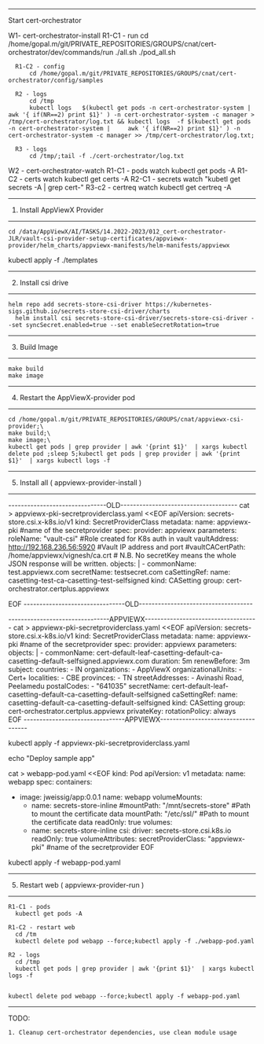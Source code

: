 ------------------------------------------------------------------------------------------------------------------------
Start cert-orchestrator

W1- cert-orchestrator-install
      R1-C1 - run
          cd /home/gopal.m/git/PRIVATE_REPOSITORIES/GROUPS/cnat/cert-orchestrator/dev/commands/run
          ./all.sh
          ./pod_all.sh
        
      R1-C2 - config
          cd /home/gopal.m/git/PRIVATE_REPOSITORIES/GROUPS/cnat/cert-orchestrator/config/samples

      R2 - logs
          cd /tmp
          kubectl logs   $(kubectl get pods -n cert-orchestrator-system |     awk '{ if(NR==2) print $1}' ) -n cert-orchestrator-system -c manager > /tmp/cert-orchestrator/log.txt && kubectl logs  -f $(kubectl get pods -n cert-orchestrator-system |     awk '{ if(NR==2) print $1}' ) -n cert-orchestrator-system -c manager >> /tmp/cert-orchestrator/log.txt;
      
      R3 - logs          
          cd /tmp/;tail -f ./cert-orchestrator/log.txt

W2 - cert-orchestrator-watch
      R1-C1 - pods
          watch kubectl get pods -A
      R1-C2 - certs
          watch kubectl get certs -A
      R2-C1 - secrets
          watch "kubetl get secrets -A | grep cert-"
      R3-c2 - certreq
          watch kubectl get certreq -A

------------------------------------------------------------------------------------------------------------------------
1. Install AppViewX Provider
------------------------------------------------------------------------------------------------------------------------
    
    cd /data/AppViewX/AI/TASKS/14.2022-2023/012_cert-orchestrator-JLR/vault-csi-provider-setup-certificates/appviewx-provider/helm_charts/appviewx-manifests/helm-manifests/appviewx
kubectl apply -f ./templates

------------------------------------------------------------------------------------------------------------------------
2. Install csi drive
----------------------------------------------------------------------------------------------------------------------------------------
	
    helm repo add secrets-store-csi-driver https://kubernetes-sigs.github.io/secrets-store-csi-driver/charts
	  helm install csi secrets-store-csi-driver/secrets-store-csi-driver --set syncSecret.enabled=true --set enableSecretRotation=true

----------------------------------------------------------------------------------------------------------------------------------------
3. Build Image
----------------------------------------------------------------------------------------------------------------------------------------

    make build
    make image

----------------------------------------------------------------------------------------------------------------------------------------
4. Restart the AppViewX-provider pod
----------------------------------------------------------------------------------------------------------------------------------------
    
    cd /home/gopal.m/git/PRIVATE_REPOSITORIES/GROUPS/cnat/appviewx-csi-provider;\
    make build;\
    make image;\
    kubectl get pods | grep provider | awk '{print $1}'  | xargs kubectl delete pod ;sleep 5;kubectl get pods | grep provider | awk '{print $1}'  | xargs kubectl logs -f 

----------------------------------------------------------------------------------------------------------------------------------------
5. Install all ( appviewx-provider-install )
----------------------------------------------------------------------------------------------------------------------------------------
<!-- 
cd /tmp
echo "Create Service Account"

cat > appviewx-auth-service-account.yaml <<EOF
---
apiVersion: rbac.authorization.k8s.io/v1
kind: ClusterRoleBinding
metadata:
   name: role-tokenreview-binding
   namespace: default
roleRef:
   apiGroup: rbac.authorization.k8s.io
   kind: ClusterRole
   name: system:auth-delegator
subjects:
- kind: ServiceAccount
  name: appviewx-auth    #Replace your custom service account name
  namespace: default  #Replace your custom namespace name here
EOF

kubectl create sa appviewx-auth
kubectl apply -f apviewx-auth-service-account.yaml

echo "Export Service account information for creating K8s auth"

export APPVIEWX_SA_NAME=$(kubectl get sa appviewx-auth --output jsonpath="{.secrets[*]['name']}")
export SA_JWT_TOKEN=$(kubectl get secret $APPVIEWX_SA_NAME --output 'go-template={{ .data.token }}' | base64 --decode)
export SA_CA_CRT=$(kubectl config view --raw --minify --flatten --output 'jsonpath={.clusters[].cluster.certificate-authority-data}' | base64 --decode)
export K8S_HOST=$(kubectl config view --raw --minify --flatten  --output 'jsonpath={.clusters[].cluster.server}')

echo $APPVIEWX_SA_NAME
echo $SA_JWT_TOKEN
echo $SA_CA_CRT
echo $K8S_HOST


echo "******* Setup kubernetes auth in vault 
( Manual 1. enable auth method -> kubernetes 2. echo $SA_CA_CRT format with certlogic.com 3. copy jwt token 4. disable jwt verifier  5. Access-> kubernetes create role   (pki_int_role - ISSUER ROLE ), 6. vault allowed domain demo.com"

read -p "Press any key to continue... " -n1 -s 

echo "******* Setup PKI engine in vault -> \
( *** DOCUMENT vault-setup )"

echo "Create secret provider class to talk to vault"

echo "( ************ create a role in pki_int )" -->

-------------------------------OLD-------------------------------------
cat > appviewx-pki-secretproviderclass.yaml <<EOF
apiVersion: secrets-store.csi.x-k8s.io/v1
kind: SecretProviderClass
metadata:
  name: appviewx-pki #name of the secretprovider
spec:
  provider: appviewx
  parameters:
    roleName: "vault-csi"  #Role created for K8s auth in vault
    vaultAddress: http://192.168.236.56:5920  #Vault IP address and port
    #vaultCACertPath: /home/appviewx/vignesh/ca.crt
    # N.B. No secretKey means the whole JSON response will be written.
    objects: |
      - commonName: test.appviewx.com
        secretName: testsecret.com
        caSettingRef: 
          name: casetting-test-ca-casetting-test-selfsigned
          kind: CASetting
          group: cert-orchestrator.certplus.appviewx        
          
EOF
--------------------------------OLD------------------------------------

--------------------------------APPVIEWX------------------------------------
cat > appviewx-pki-secretproviderclass.yaml <<EOF
apiVersion: secrets-store.csi.x-k8s.io/v1
kind: SecretProviderClass
metadata:
  name: appviewx-pki #name of the secretprovider
spec:
  provider: appviewx
  parameters:
    objects: |
      - commonName: cert-default-leaf-casetting-default-ca-casetting-default-selfsigned.appviewx.com
        duration: 5m
        renewBefore: 3m
        subject:
          countries:
          - IN
          organizations:
          - AppViewX
          organizationalUnits:
          - Cert+
          localities:
          - CBE
          provinces:
          - TN
          streetAddresses:
          - Avinashi Road, Peelamedu
          postalCodes:
          - "641035"
        secretName: cert-default-leaf-casetting-default-ca-casetting-default-selfsigned
        caSettingRef: 
          name: casetting-default-ca-casetting-default-selfsigned
          kind: CASetting
          group: cert-orchestrator.certplus.appviewx
        privateKey:
          rotationPolicy: always          
EOF
--------------------------------APPVIEWX------------------------------------

kubectl apply -f appviewx-pki-secretproviderclass.yaml

echo "Deploy sample app"

cat > webapp-pod.yaml <<EOF
kind: Pod
apiVersion: v1
metadata:
  name: webapp
spec:
  containers:
  - image: jweissig/app:0.0.1
    name: webapp
    volumeMounts:
    - name: secrets-store-inline
      #mountPath: "/mnt/secrets-store" #Path to mount the certificate data
      mountPath: "/etc/ssl/"           #Path to mount the certificate data
      readOnly: true
  volumes:
    - name: secrets-store-inline
      csi:
        driver: secrets-store.csi.k8s.io
        readOnly: true
        volumeAttributes:
          secretProviderClass: "appviewx-pki" #name of the secretprovider
EOF

kubectl apply -f webapp-pod.yaml

----------------------------------------------------------------------------------------------------------------------------------------
5. Restart web ( appviewx-provider-run )
----------------------------------------------------------------------------------------------------------------------------------------
    R1-C1 - pods
      kubectl get pods -A

    R1-C2 - restart web
      cd /tm
      kubectl delete pod webapp --force;kubectl apply -f ./webapp-pod.yaml

    R2 - logs
      cd /tmp
      kubectl get pods | grep provider | awk '{print $1}'  | xargs kubectl logs -f 

    
    kubectl delete pod webapp --force;kubectl apply -f webapp-pod.yaml

----------------------------------------------------------------------------------------------------------------------------------------


TODO:

    1. Cleanup cert-orchestrator dependencies, use clean module usage